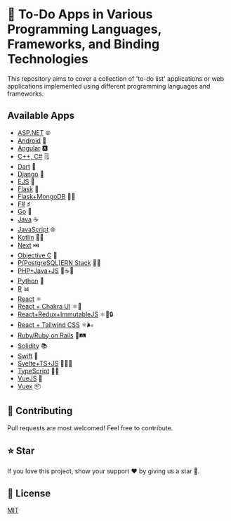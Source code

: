 # 📝 To-Do Apps in Various Programming Languages, Frameworks, and Binding Technologies

This repository aims to cover a collection of 'to-do list' applications or web applications implemented using different programming languages and frameworks.

## Available Apps

- [ASP.NET](https://github.com/amoraitis/TodoList) 🌐
- [Android](https://github.com/couchbaselabs/ToDoLite-Android) 📱
- [Angular](https://github.com/sitepoint-editors/angular-todo-app) 🅰️
- [C++, C#](https://github.com/abstractspoon/ToDoList_Dev) 🗒️
- [Dart](https://github.com/arthurbz/to_do_list) 🎯
- [Django](https://github.com/rtzll/django-todolist) 🎻
- [EJS](https://github.com/NisooJadhav/to-do-list) 📝
- [Flask](https://github.com/rtzll/flask-todolist) 🌿
- [Flask+MongoDB](https://github.com/prashant-shahi/ToDo-List-using-Flask-and-MongoDB) 🌿🍃
- [F#](https://github.com/mwyrebski/todofs) ♯
- [Go](https://github.com/schadokar/go-to-do-app) 🚀
- [Java](https://github.com/Yalantis/ToDoList) ☕
- [JavaScript](https://github.com/tusharnankani/ToDoList) 🌐
- [Kotlin](https://github.com/serbelga/ToDometer) 🏃‍♀️
- [Next](https://github.com/jrgarciadev/nextjs-todo-list.git) ⏭️
- [Objective C](https://github.com/jorgerebolloj/ToDoList-Obj-C) 📱
- [P(PostgreSQL)ERN Stack](https://github.com/NisooJadhav/pern-todo) 🐘🔥
- [PHP+Java+JS](https://github.com/pasimako/agitodo) 🐘☕🌐
- [Python](https://github.com/marcosvbras/todo-list-python) 🐍
- [R](https://github.com/markwh/todoList) 📊
- [React](https://github.com/NisooJadhav/react-todo) ⚛️
- [React + Chakra UI](https://github.com/codeboyfriend/Todo-App) ⚛️💠
- [React+Redux+ImmutableJS](https://github.com/rogic89/ToDo-react-redux-immutable) ⚛️🔄🔒
- [React + Tailwind CSS](https://github.com/jvikraman/react-tailwind-todo-app.git) ⚛️🌬️
- [Ruby/Ruby on Rails](https://github.com/mrhead/todos) 💎🛤️
- [Solidity](https://github.com/dappuniversity/eth-todo-list) 📚
- [Swift](https://github.com/devxoul/SwiftUITodo) 🍎
- [Svelte+TS+JS](https://github.com/UltiRequiem/ultitodo) 🔱📜🌐
- [TypeScript](https://github.com/evandrotvc/ToDos-React) 📜🌐
- [VueJS](https://github.com/sunil-sandhu/vue-todo) 🍃
- [Vuex](https://github.com/NisooJadhav/vuex-todo) 📦

## 🤝 Contributing

Pull requests are most welcomed! Feel free to contribute.

## ⭐ Star

If you love this project, show your support ❤️ by giving us a star 🌟.

## 📄 License

[MIT](https://choosealicense.com/licenses/mit/)
